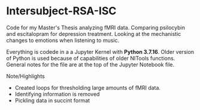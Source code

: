 # Intersubject-RSA-ISC
Code for my Master's Thesis analyzing fMRI data. Comparing psilocybin and escitalopram for depression treatment. Looking at the mechanistic changes to emotions when listening to music. 

Everything is codede in a a Jupyter Kernel with **Python 3.7.16**. Older version of Python is used because of capabilities of older NITools functions. General notes for the file are at the top of the Jupyter Notebook file. 

Note/Highlights

- Created loops for thresholding large amounts of fMRI data.
- Identifying information is removed
- Pickling data in succint format 
